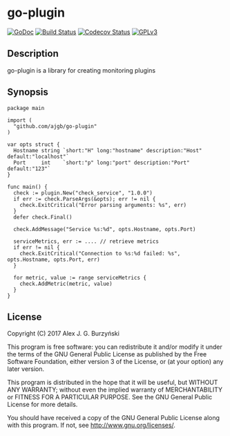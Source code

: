 # go-plugin

[![GoDoc](https://godoc.org/github.com/ajgb/go-plugin?status.png)][godoc]
[![Build Status](https://travis-ci.org/ajgb/go-plugin.svg?branch=master)][travis]
[![Codecov Status](https://codecov.io/gh/ajgb/go-plugin/branch/master/graph/badge.svg)][codecov]
[![GPLv3](https://img.shields.io/badge/licence-GPLv3-green.svg)][license]

[travis]: https://travis-ci.org/ajgb/go-plugin
[license]: https://github.com/ajgb/go-plugin/blob/master/LICENSE
[godoc]: https://godoc.org/github.com/ajgb/go-plugin
[codecov]: https://codecov.io/gh/ajgb/go-plugin

## Description

go-plugin is a library for creating monitoring plugins

## Synopsis

    package main

    import (
      "github.com/ajgb/go-plugin"
    )
    
    var opts struct {
      Hostname string `short:"H" long:"hostname" description:"Host" default:"localhost"`
      Port     int    `short:"p" long:"port" description:"Port" default:"123"`
    }

    func main() {
      check := plugin.New("check_service", "1.0.0")
      if err := check.ParseArgs(&opts); err != nil {
        check.ExitCritical("Error parsing arguments: %s", err)
      }
      defer check.Final()

      check.AddMessage("Service %s:%d", opts.Hostname, opts.Port)

      serviceMetrics, err := .... // retrieve metrics
      if err != nil {
        check.ExitCritical("Connection to %s:%d failed: %s", opts.Hostname, opts.Port, err)
      }
    
      for metric, value := range serviceMetrics {
        check.AddMetric(metric, value)
      }
    }

## License

Copyright (C) 2017  Alex J. G. Burzyński

This program is free software: you can redistribute it and/or modify
it under the terms of the GNU General Public License as published by
the Free Software Foundation, either version 3 of the License, or
(at your option) any later version.

This program is distributed in the hope that it will be useful,
but WITHOUT ANY WARRANTY; without even the implied warranty of
MERCHANTABILITY or FITNESS FOR A PARTICULAR PURPOSE.  See the
GNU General Public License for more details.

You should have received a copy of the GNU General Public License
along with this program.  If not, see <http://www.gnu.org/licenses/>.
